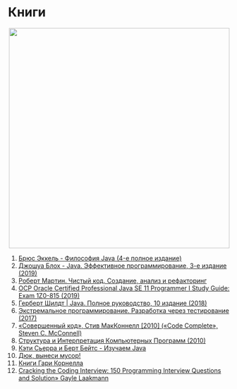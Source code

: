 # Книги
<p align="center"><img src="https://github.com/ArtemA1ekseev/learning-java-2025/assets/113195869/de5f9bfe-0fb1-4773-9f73-d89f6149a6ad" width="500"/></p>

1) [Брюс Эккель - Философия Java (4-е полное издание)](https://vk.com/wall-111905078_39751)
2) [Джошуа Блох - Java. Эффективное программирование, 3-е издание (2019)](https://vk.com/wall-111905078_40003)
3) [Роберт Мартин. Чистый код. Создание, анализ и рефакторинг](https://vk.com/wall-159224823_74600)
4) [OCP Oracle Certified Professional Java SE 11 Programmer I Study Guide: Exam 1Z0-815 (2019)](https://vk.com/wall-54530371_315970)
5) [Герберт Шилдт | Java. Полное руководство, 10 издание (2018)](https://vk.com/wall-111905078_11972)
6) [Экстремальное программирование. Разработка через тестирование (2017)](https://vk.com/wall-54530371_175887)
7) [«Совершенный код», Стив МакКоннелл [2010] («Code Complete», Steven C. McConnell)](https://vk.com/wall-30666517_1497256)
8) [Структура и Интерпретация Компьютерных Программ (2010)](https://vk.com/wall-54530371_91647)
9) [Кэти Сьерра и Берт Бейтс - Изучаем Java](https://vk.com/wall-111905078_16624)
10) [Дюк, вынеси мусор!](https://habr.com/ru/articles/269621/)
11) [Книги Гари Корнелла](https://www.labirint.ru/authors/78641/)
12) [Cracking the Coding Interview: 150 Programming Interview Questions and Solution»
Gayle Laakmann](https://vk.com/wall-79831840_18413)
